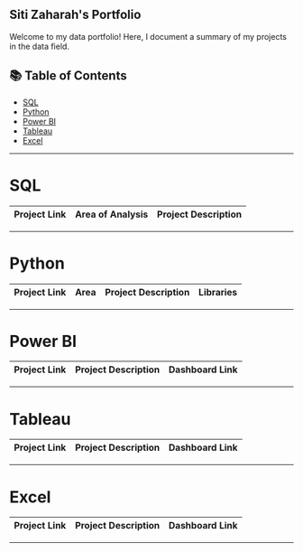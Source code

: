 ## Siti Zaharah's Portfolio

Welcome to my data portfolio! Here, I document a summary of my projects in the data field. 

## 📚 Table of Contents
- [SQL](#sql)
- [Python](#python)
- [Power BI](#powerbi)
- [Tableau](#tableau)
- [Excel](#excel)

***

# SQL

| Project Link | Area of Analysis | Project Description | 
|---|---|---|


***

# Python

| Project Link | Area | Project Description | Libraries |    
|---|---|---|---|

***

# Power BI

| Project Link | Project Description | Dashboard Link |
|---|---|---|

***

# Tableau

| Project Link | Project Description | Dashboard Link |
|---|---|---|

***

# Excel

| Project Link | Project Description | Dashboard Link |
|---|---|---|

***
